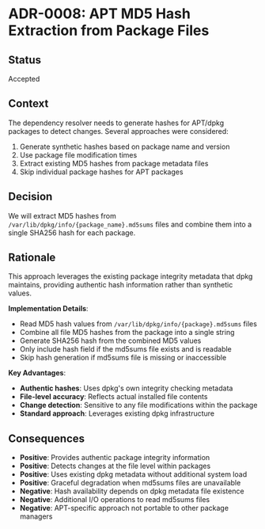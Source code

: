 # ADR-0008: APT MD5 Hash Extraction from Package Files

## Status

Accepted

## Context

The dependency resolver needs to generate hashes for APT/dpkg packages to detect changes. Several approaches were considered:

1. Generate synthetic hashes based on package name and version
2. Use package file modification times
3. Extract existing MD5 hashes from package metadata files
4. Skip individual package hashes for APT packages

## Decision

We will extract MD5 hashes from `/var/lib/dpkg/info/{package_name}.md5sums` files and combine them into a single SHA256 hash for each package.

## Rationale

This approach leverages the existing package integrity metadata that dpkg maintains, providing authentic hash information rather than synthetic values.

**Implementation Details**:

- Read MD5 hash values from `/var/lib/dpkg/info/{package}.md5sums` files
- Combine all file MD5 hashes from the package into a single string
- Generate SHA256 hash from the combined MD5 values
- Only include hash field if the md5sums file exists and is readable
- Skip hash generation if md5sums file is missing or inaccessible

**Key Advantages**:

- **Authentic hashes**: Uses dpkg's own integrity checking metadata
- **File-level accuracy**: Reflects actual installed file contents
- **Change detection**: Sensitive to any file modifications within the package
- **Standard approach**: Leverages existing dpkg infrastructure

## Consequences

- **Positive**: Provides authentic package integrity information
- **Positive**: Detects changes at the file level within packages
- **Positive**: Uses existing dpkg metadata without additional system load
- **Positive**: Graceful degradation when md5sums files are unavailable
- **Negative**: Hash availability depends on dpkg metadata file existence
- **Negative**: Additional I/O operations to read md5sums files
- **Negative**: APT-specific approach not portable to other package managers
